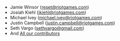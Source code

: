 * Jamie Winsor (<reset@riotgames.com>)
* Josiah Kiehl (<jkiehl@riotgames.com>)
* Michael Ivey (<michael.ivey@riotgames.com>)
* Justin Campbell (<justin.campbell@riotgames.com>)
* Seth Vargo (<sethvargo@gmail.com>)
* And [All our contributors](https://github.com/RiotGames/berkshelf/graphs/contributors)
